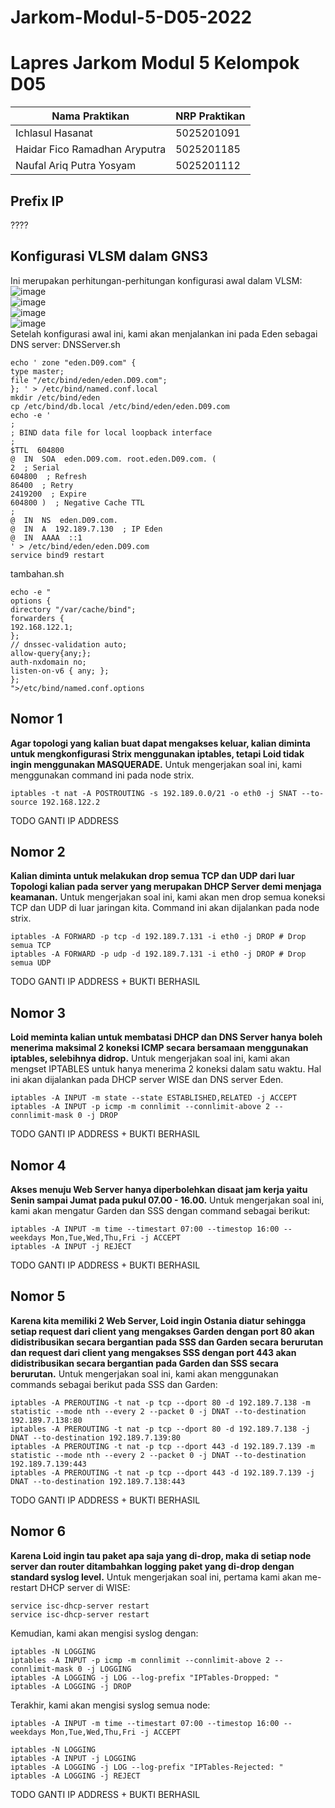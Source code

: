 
# Jarkom-Modul-5-D05-2022

# Lapres Jarkom Modul 5 Kelompok D05 #

| Nama Praktikan  | NRP Praktikan |
| ------------- | ------------- |
| Ichlasul Hasanat  | 5025201091  |
| Haidar Fico Ramadhan Aryputra | 5025201185  |
| Naufal Ariq Putra Yosyam | 5025201112 |

## Prefix IP
????
##  Konfigurasi VLSM dalam GNS3
Ini merupakan perhitungan-perhitungan konfigurasi awal dalam VLSM:
![image](https://user-images.githubusercontent.com/7030663/206912273-feecf61c-96b3-49c5-9bf9-de2ee5ae37f9.png)<br>
![image](https://user-images.githubusercontent.com/7030663/206912281-b4546812-3edc-4ea3-8852-9d48dbfb95ff.png)<br>
![image](https://user-images.githubusercontent.com/7030663/206912286-1eef1255-3087-4c82-b119-0182dcd6d9e6.png)<br>
![image](https://user-images.githubusercontent.com/7030663/206912290-494b28bd-c8b0-4d75-9423-fd90081e79c4.png)<br>
Setelah konfigurasi awal ini, kami akan menjalankan ini pada Eden sebagai DNS server:
DNSServer.sh
```
echo ' zone "eden.D09.com" {
type master;
file "/etc/bind/eden/eden.D09.com";
}; ' > /etc/bind/named.conf.local
mkdir /etc/bind/eden
cp /etc/bind/db.local /etc/bind/eden/eden.D09.com
echo -e '
;
; BIND data file for local loopback interface
;
$TTL  604800
@  IN  SOA  eden.D09.com. root.eden.D09.com. (
2  ; Serial
604800  ; Refresh
86400  ; Retry
2419200  ; Expire
604800 )  ; Negative Cache TTL
;
@  IN  NS  eden.D09.com.
@  IN  A  192.189.7.130  ; IP Eden
@  IN  AAAA  ::1
' > /etc/bind/eden/eden.D09.com
service bind9 restart 
```
tambahan.sh
```
echo -e "
options {
directory "/var/cache/bind";
forwarders {
192.168.122.1;
};
// dnssec-validation auto;
allow-query{any;};
auth-nxdomain no;
listen-on-v6 { any; };
};
">/etc/bind/named.conf.options
```



## Nomor 1
**Agar topologi yang kalian buat dapat mengakses keluar, kalian diminta untuk mengkonfigurasi Strix menggunakan iptables, tetapi Loid tidak ingin menggunakan MASQUERADE.**
Untuk mengerjakan soal ini, kami menggunakan command ini pada node strix.
```
iptables -t nat -A POSTROUTING -s 192.189.0.0/21 -o eth0 -j SNAT --to-source 192.168.122.2
```
TODO GANTI IP ADDRESS
## Nomor 2
**Kalian diminta untuk melakukan drop semua TCP dan UDP dari luar Topologi kalian pada server yang merupakan DHCP Server demi menjaga keamanan.**
Untuk mengerjakan soal ini,  kami akan men drop semua koneksi TCP dan UDP di luar jaringan kita. Command ini akan dijalankan pada node strix.
```
iptables -A FORWARD -p tcp -d 192.189.7.131 -i eth0 -j DROP # Drop semua TCP
iptables -A FORWARD -p udp -d 192.189.7.131 -i eth0 -j DROP # Drop semua UDP
```
TODO GANTI IP ADDRESS + BUKTI BERHASIL
## Nomor 3
**Loid meminta kalian untuk membatasi DHCP dan DNS Server hanya boleh menerima maksimal 2 koneksi ICMP secara bersamaan menggunakan iptables, selebihnya didrop.**
Untuk mengerjakan soal ini, kami akan mengset IPTABLES untuk hanya menerima 2 koneksi dalam satu waktu. Hal ini akan dijalankan pada DHCP server WISE dan DNS server Eden.
```
iptables -A INPUT -m state --state ESTABLISHED,RELATED -j ACCEPT
iptables -A INPUT -p icmp -m connlimit --connlimit-above 2 --connlimit-mask 0 -j DROP
```
TODO GANTI IP ADDRESS + BUKTI BERHASIL
## Nomor 4
**Akses menuju Web Server hanya diperbolehkan disaat jam kerja yaitu Senin sampai Jumat pada pukul 07.00 - 16.00.**
Untuk mengerjakan soal ini, kami akan mengatur Garden dan SSS dengan command sebagai berikut:
```
iptables -A INPUT -m time --timestart 07:00 --timestop 16:00 --weekdays Mon,Tue,Wed,Thu,Fri -j ACCEPT
iptables -A INPUT -j REJECT
```
TODO GANTI IP ADDRESS + BUKTI BERHASIL
## Nomor 5
**Karena kita memiliki 2 Web Server, Loid ingin Ostania diatur sehingga setiap request dari client yang mengakses Garden dengan port 80 akan didistribusikan secara bergantian pada SSS dan Garden secara berurutan dan request dari client yang mengakses SSS dengan port 443 akan didistribusikan secara bergantian pada Garden dan SSS secara berurutan.**
Untuk mengerjakan soal ini, kami akan menggunakan commands sebagai berikut pada SSS dan Garden:
```
iptables -A PREROUTING -t nat -p tcp --dport 80 -d 192.189.7.138 -m statistic --mode nth --every 2 --packet 0 -j DNAT --to-destination 192.189.7.138:80
iptables -A PREROUTING -t nat -p tcp --dport 80 -d 192.189.7.138 -j DNAT --to-destination 192.189.7.139:80
iptables -A PREROUTING -t nat -p tcp --dport 443 -d 192.189.7.139 -m statistic --mode nth --every 2 --packet 0 -j DNAT --to-destination 192.189.7.139:443
iptables -A PREROUTING -t nat -p tcp --dport 443 -d 192.189.7.139 -j DNAT --to-destination 192.189.7.138:443
```
TODO GANTI IP ADDRESS + BUKTI BERHASIL
## Nomor 6
**Karena Loid ingin tau paket apa saja yang di-drop, maka di setiap node server dan router ditambahkan logging paket yang di-drop dengan standard syslog level.**
Untuk mengerjakan soal ini, pertama kami akan me-restart DHCP server di WISE:
```
service isc-dhcp-server restart
service isc-dhcp-server restart
```
Kemudian, kami akan mengisi syslog dengan:
```
iptables -N LOGGING
iptables -A INPUT -p icmp -m connlimit --connlimit-above 2 --connlimit-mask 0 -j LOGGING
iptables -A LOGGING -j LOG --log-prefix "IPTables-Dropped: "
iptables -A LOGGING -j DROP
```
Terakhir, kami akan mengisi syslog semua node:
```
iptables -A INPUT -m time --timestart 07:00 --timestop 16:00 --weekdays Mon,Tue,Wed,Thu,Fri -j ACCEPT

iptables -N LOGGING
iptables -A INPUT -j LOGGING
iptables -A LOGGING -j LOG --log-prefix "IPTables-Rejected: "
iptables -A LOGGING -j REJECT
```
TODO GANTI IP ADDRESS + BUKTI BERHASIL


